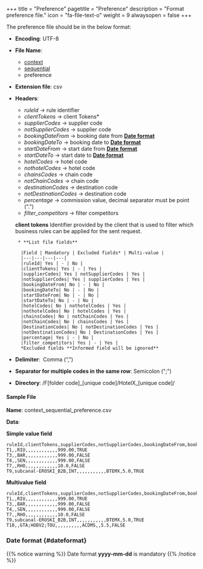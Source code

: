 +++
title = "Preference"
pagetitle = "Preference"
description = "Format preference file."
icon = "fa-file-text-o"
weight = 9
alwaysopen = false
+++

The preference file should be in the below format:

* **Encoding**: UTF-8
* **File Name**: 
    * [context](/hotel-x/concepts/accesses-supplier-context/#context)
    * [sequential](/hotel-x/plugins/entity_table_file/#sequential)
    * preference
* **Extension file**: csv
* **Headers**:
    * _ruleId_  → rule identifier
    * _clientTokens_  → client Tokens*
    * _supplierCodes_  → supplier code
    * _notSupplierCodes_  → supplier code
    * _bookingDateFrom_  → booking date from [**Date format**](/hotel-x/plugins/format-files/commission#dateformat)
    * _bookingDateTo_   → booking date to [**Date format**](/hotel-x/plugins/format-files/commission#dateformat)
    * _startDateFrom_  → start date from [**Date format**](/hotel-x/plugins/format-files/commission#dateformat)
    * _startDateTo_  → start date to [**Date format**](/hotel-x/plugins/format-files/commission#dateformat)
    * _hotelCodes_  → hotel code
    * _nothotelCodes_  → hotel code
    * _chainsCodes_  → chain code
    * _notChainCodes_  → chain code
    * _destinationCodes_  → destination code
    * _notDestinationCodes_  → destination code
    * _percentage_  → commission value, decimal separator must be point (".") 
    * _filter_competitors_  → filter competitors  

    **client tokens** Identifier provided by the client that is used to filter which business rules can be applied for the sent request.
    
       * **List file fields** 
  
        |Field | Mandatory | Excluded fields* | Multi-value |
        |---|---|---|---|
        |ruleId| Yes | - | No |
        |clientTokens| Yes | - | Yes |
        |supplierCodes| Yes | notSupplierCodes | Yes |
        |notSupplierCodes| Yes | supplierCodes | Yes |
        |bookingDateFrom| No | - | No |
        |bookingDateTo| No | - | No |
        |startDateFrom| No | - | No |
        |startDateTo| No | - | No |
        |hotelCodes| No | nothotelCodes | Yes |
        |nothotelCodes| No | hotelCodes | Yes |
        |chainsCodes| No | notChainCodes | Yes |
        |notChainCodes| No | chainsCodes | Yes |
        |DestinationCodes| No | notDestinationCodes | Yes |
        |notDestinationCodes| No | DestinationCodes | Yes |
        |percentage| Yes | - | No |
        |filter_competitors| Yes | - | Yes |
        *Excluded fields **Informed field will be ignored**

* **Delimiter**:  Comma (“,”)
* **Separator for multiple codes in the same row**: Semicolon (";")
* **Directory**: /F[folder code]\_[unique code]/HotelX\_[unique code]/

#### Sample File

**Name**: context\_sequential_preference.csv

**Data**:

**Simple value field**
```csv
ruleId,clientTokens,supplierCodes,notSupplierCodes,bookingDateFrom,bookingDateTo,startDateFrom,startDateTo,hotelCodes,notHotelCodes,chainCodes,notChainCodes,destinationCodes,notDestinationCodes,percentage,filter_competitors
T1,,RIU,,,,,,,,,,,,999.00,TRUE
T3,,BAR,,,,,,,,,,,,999.00,FALSE
T4,,SEN,,,,,,,,,,,,999.00,FALSE
T7,,RHO,,,,,,,,,,,,10.0,FALSE
T9,subcanal-EROSKI_B2B,INT,,,,,,,,,,,BTEMX,5.0,TRUE
```

**Multivalue field**
```csv
ruleId,clientTokens,supplierCodes,notSupplierCodes,bookingDateFrom,bookingDateTo,startDateFrom,startDateTo,hotelCodes,notHotelCodes,chainCodes,notChainCodes,destinationCodes,notDestinationCodes,percentage,filter_competitors
T1,,RIU,,,,,,,,,,,,999.00,TRUE
T3,,BAR,,,,,,,,,,,,999.00,FALSE
T4,,SEN,,,,,,,,,,,,999.00,FALSE
T7,,RHO,,,,,,,,,,,,10.0,FALSE
T9,subcanal-EROSKI_B2B,INT,,,,,,,,,,,BTEMX,5.0,TRUE
T10,,GTA;HOBV2;TOU,,,,,,,,,,ACDMS,,5.5,FALSE
```

### **Date format** {#dateformat}
{{% notice warning %}}
Date format **yyyy-mm-dd** is mandatory
{{% /notice %}}